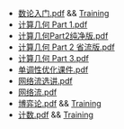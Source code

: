 - [数论入门.pdf](数论入门.pdf) && [Training](https://www.luogu.com.cn/training/572727)
- [计算几何 Part 1.pdf](计算几何Part1.pdf)
- [计算几何Part2纯净版.pdf](计算几何Part2纯净版.pdf)
- [计算几何 Part 2 省流版.pdf](计算几何Part2省流版.pdf)
- [计算几何 Part 3.pdf](计算几何Part3.pdf)
- [单调性优化课件.pdf](单调性优化课件.pdf)
- [网络流选讲.pdf](网络流选讲.pdf)
- [网络流.pdf](网络流.pdf)
- [博弈论.pdf](博弈论.pdf) && [Training](https://www.luogu.com.cn/training/572721)
- [计数.pdf](计数.pdf) && [Training](https://www.luogu.com.cn/training/572697)
